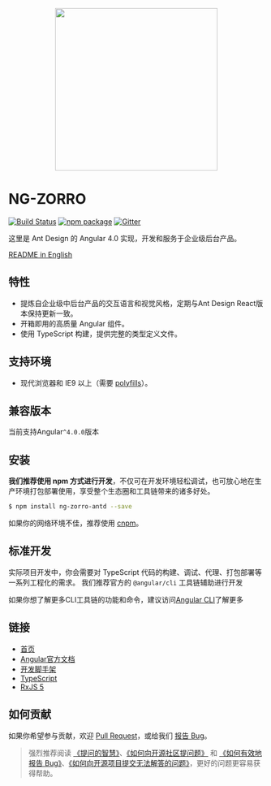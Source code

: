 <p align="center">
  <a href="http://ng.ant.design">
    <img width="320" src="https://ng.ant.design/assets/img/zorro.svg">
  </a>
</p>

# NG-ZORRO
[![Build Status](https://travis-ci.org/NG-ZORRO/ng-zorro-antd.svg?branch=master)](https://travis-ci.org/NG-ZORRO/ng-zorro-antd)
[![npm package](https://img.shields.io/npm/v/ng-zorro-antd.svg?style=flat-square)](https://www.npmjs.org/package/ng-zorro-antd)
[![Gitter](https://badges.gitter.im/ng-zorro/ng-zorro-antd.svg)](https://gitter.im/ng-zorro/ng-zorro-antd?utm_source=badge&utm_medium=badge&utm_campaign=pr-badge)

这里是 Ant Design 的 Angular 4.0 实现，开发和服务于企业级后台产品。

[README in English](README.md)

## 特性

- 提炼自企业级中后台产品的交互语言和视觉风格，定期与Ant Design React版本保持更新一致。
- 开箱即用的高质量 Angular 组件。
- 使用 TypeScript 构建，提供完整的类型定义文件。

## 支持环境

* 现代浏览器和 IE9 以上（需要 [polyfills](https://angular.cn/guide/browser-support)）。

## 兼容版本

当前支持Angular`^4.0.0`版本


## 安装

**我们推荐使用 npm 方式进行开发**，不仅可在开发环境轻松调试，也可放心地在生产环境打包部署使用，享受整个生态圈和工具链带来的诸多好处。

```bash
$ npm install ng-zorro-antd --save
```

如果你的网络环境不佳，推荐使用 [cnpm](https://github.com/cnpm/cnpm)。

## 标准开发

实际项目开发中，你会需要对 TypeScript 代码的构建、调试、代理、打包部署等一系列工程化的需求。
我们推荐官方的 `@angular/cli` 工具链辅助进行开发

如果你想了解更多CLI工具链的功能和命令，建议访问[Angular CLI](https://github.com/angular/angular-cli)了解更多



## 链接

- [首页](http://ng.ant.design)
- [Angular官方文档](https://angular.cn/)
- [开发脚手架](https://cli.angular.io/)
- [TypeScript](https://www.typescriptlang.org/)
- [RxJS 5](https://github.com/ReactiveX/rxjs)


## 如何贡献

如果你希望参与贡献，欢迎 [Pull Request](https://github.com/NG-ZORRO/ng-zorro-antd/pulls)，或给我们 [报告 Bug](https://github.com/NG-ZORRO/ng-zorro-antd/issues)。

> 强烈推荐阅读 [《提问的智慧》](https://github.com/ryanhanwu/How-To-Ask-Questions-The-Smart-Way)、[《如何向开源社区提问题》](https://github.com/seajs/seajs/issues/545) 和 [《如何有效地报告 Bug》](http://www.chiark.greenend.org.uk/%7Esgtatham/bugs-cn.html)、[《如何向开源项目提交无法解答的问题》](https://zhuanlan.zhihu.com/p/25795393)，更好的问题更容易获得帮助。
